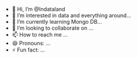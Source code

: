 - 👋 Hi, I’m @Indataland
- 👀 I’m interested in data and everything around...
- 🌱 I’m currently learning Mongo DB...
- 💞️ I’m looking to collaborate on ...
- 📫 How to reach me ...
- 😄 Pronouns: ...
- ⚡ Fun fact: ...

<!---
Indataland/Indataland is a ✨ special ✨ repository because its `README.md` (this file) appears on your GitHub profile.
You can click the Preview link to take a look at your changes.
--->
